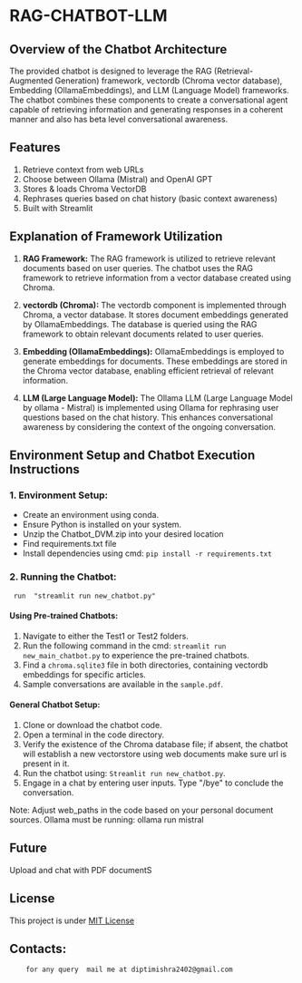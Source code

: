# RAG-CHATBOT-LLM


## Overview of the Chatbot Architecture

The provided chatbot is designed to leverage the RAG (Retrieval-Augmented Generation) framework, vectordb (Chroma vector database), Embedding (OllamaEmbeddings), and LLM (Language Model) frameworks. The chatbot combines these components to create a conversational agent capable of retrieving information and generating responses in a coherent manner and also has beta level conversational awareness.

## Features
1. Retrieve context from web URLs
2. Choose between Ollama (Mistral) and OpenAI GPT
3. Stores & loads Chroma VectorDB
4. Rephrases queries based on chat history (basic context awareness)
5. Built with Streamlit

## Explanation of Framework Utilization

1. **RAG Framework:**
   The RAG framework is utilized to retrieve relevant documents based on user queries. The chatbot uses the RAG framework to retrieve information from a vector database created using Chroma.

2. **vectordb (Chroma):**
   The vectordb component is implemented through Chroma, a vector database. It stores document embeddings generated by OllamaEmbeddings. The database is queried using the RAG framework to obtain relevant documents related to user queries.

3. **Embedding (OllamaEmbeddings):**
   OllamaEmbeddings is employed to generate embeddings for documents. These embeddings are stored in the Chroma vector database, enabling efficient retrieval of relevant information.

4. **LLM (Large Language Model):**
   The Ollama LLM (Large Language Model by ollama - Mistral) is implemented using Ollama for rephrasing user questions based on the chat history. This enhances conversational awareness by considering the context of the ongoing conversation.


## Environment Setup and Chatbot Execution Instructions

### 1. Environment Setup:
   - Create an environment using conda.
   - Ensure Python is installed on your system.
   - Unzip the Chatbot_DVM.zip into your desired location
   - Find requirements.txt file
   - Install dependencies using cmd: `pip install -r requirements.txt`


### 2. Running the Chatbot:
     run  "streamlit run new_chatbot.py"

#### Using Pre-trained Chatbots:
1. Navigate to either the Test1 or Test2 folders.
2. Run the following command in the cmd: `streamlit run new_main_chatbot.py` to experience the pre-trained chatbots.
3. Find a `chroma.sqlite3` file in both directories, containing vectordb embeddings for specific articles.
4. Sample conversations are available in the `sample.pdf`.


#### General Chatbot Setup:

1. Clone or download the chatbot code.
2. Open a terminal in the code directory.
3. Verify the existence of the Chroma database file; if absent, the chatbot will establish a new vectorstore using web documents make sure url is present in it.
4. Run the chatbot using: `Streamlit run new_chatbot.py`.
5. Engage in a chat by entering user inputs. Type "/bye" to conclude the conversation.


Note: Adjust web_paths in the code based on your personal document sources.
      Ollama must be running: ollama run mistral

## Future 
  Upload and chat with PDF documentS
## License
This project is under [MIT License](https://github.com/Dipti-24/RAG-CHATBOT-LLM?tab=MIT-1-ov-file#)



## Contacts:
	    for any query  mail me at diptimishra2402@gmail.com

	
